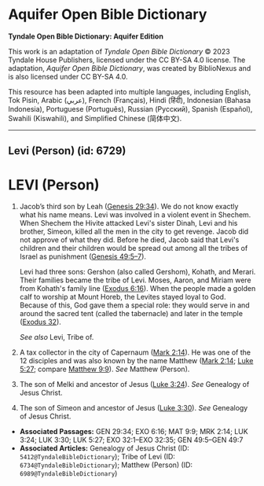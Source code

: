 # Aquifer Open Bible Dictionary

**Tyndale Open Bible Dictionary: Aquifer Edition**

This work is an adaptation of *Tyndale Open Bible Dictionary* © 2023 Tyndale House Publishers, licensed under the CC BY\-SA 4\.0 license. The adaptation, *Aquifer Open Bible Dictionary*, was created by BiblioNexus and is also licensed under CC BY\-SA 4\.0\.

This resource has been adapted into multiple languages, including English, Tok Pisin, Arabic (عربي), French (Français), Hindi (हिंदी), Indonesian (Bahasa Indonesia), Portuguese (Português), Russian (Русский), Spanish (Español), Swahili (Kiswahili), and Simplified Chinese (简体中文).



--------------------------------

## Levi (Person) (id: 6729)

LEVI (Person)
=============

1. Jacob’s third son by Leah ([Genesis 29:34](https://ref.ly/Gen29:34)). We do not know exactly what his name means. Levi was involved in a violent event in Shechem. When Shechem the Hivite attacked Levi's sister Dinah, Levi and his brother, Simeon, killed all the men in the city to get revenge. Jacob did not approve of what they did. Before he died, Jacob said that Levi's children and their children would be spread out among all the tribes of Israel as punishment ([Genesis 49:5–7](https://ref.ly/Gen49:5-Gen49:7)).

    Levi had three sons: Gershon (also called Gershom), Kohath, and Merari. Their families became the tribe of Levi. Moses, Aaron, and Miriam were from Kohath's family line ([Exodus 6:16](https://ref.ly/Exod6:16)). When the people made a golden calf to worship at Mount Horeb, the Levites stayed loyal to God. Because of this, God gave them a special role: they would serve in and around the sacred tent (called the tabernacle) and later in the temple ([Exodus 32](https://ref.ly/Exod32:1-Exod32:35)).

    *See also* Levi, Tribe of.

2. A tax collector in the city of Capernaum ([Mark 2:14](https://ref.ly/Mark2:14)). He was one of the 12 disciples and was also known by the name Matthew ([Mark 2:14](https://ref.ly/Mark2:14); [Luke 5:27](https://ref.ly/Luke5:27); compare [Matthew 9:9](https://ref.ly/Matt9:9)). *See* Matthew (Person).
3. The son of Melki and ancestor of Jesus ([Luke 3:24](https://ref.ly/Luke3:24)). *See* Genealogy of Jesus Christ.
4. The son of Simeon and ancestor of Jesus ([Luke 3:30](https://ref.ly/Luke3:30)). *See* Genealogy of Jesus Christ.

* **Associated Passages:** GEN 29:34; EXO 6:16; MAT 9:9; MRK 2:14; LUK 3:24; LUK 3:30; LUK 5:27; EXO 32:1–EXO 32:35; GEN 49:5–GEN 49:7
* **Associated Articles:** Genealogy of Jesus Christ (ID: `5412@TyndaleBibleDictionary`); Tribe of Levi (ID: `6734@TyndaleBibleDictionary`); Matthew (Person) (ID: `6989@TyndaleBibleDictionary`)

